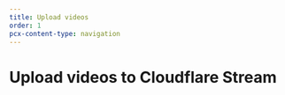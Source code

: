 ```yaml
---
title: Upload videos
order: 1
pcx-content-type: navigation
---
```


# Upload videos to Cloudflare Stream

<DirectoryListing path="/uploading-videos"/>
